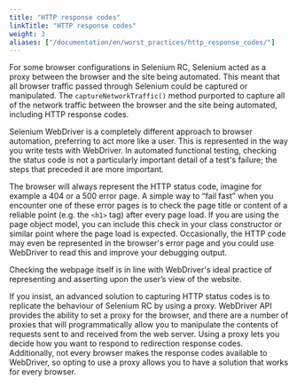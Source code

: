 ```yaml
---
title: "HTTP response codes"
linkTitle: "HTTP response codes"
weight: 3
aliases: ["/documentation/en/worst_practices/http_response_codes/"]
---
```


For some browser configurations in Selenium RC,
Selenium acted as a proxy between the browser
and the site being automated.
This meant that all browser traffic passed through Selenium
could be captured or manipulated.
The `captureNetworkTraffic()` method
purported to capture all of the network traffic between the browser
and the site being automated,
including HTTP response codes.

Selenium WebDriver is a completely different approach
to browser automation,
preferring to act more like a user.
This is represented in the way you write tests with WebDriver.
In automated functional testing,
checking the status code
is not a particularly important detail of a test's failure;
the steps that preceded it are more important.

The browser will always represent the HTTP status code,
imagine for example a 404 or a 500 error page.
A simple way to “fail fast” when you encounter one of these error pages
is to check the page title or content of a reliable point
(e.g. the `<h1>` tag) after every page load.
If you are using the page object model,
you can include this check in your class constructor
or similar point where the page load is expected.
Occasionally, the HTTP code may even be represented
in the browser's error page
and you could use WebDriver to read this
and improve your debugging output.

Checking the webpage itself is in line
with WebDriver's ideal practice
of representing and asserting upon the user’s view of the website.

If you insist, an advanced solution to capturing HTTP status codes
is to replicate the behaviour of Selenium RC by using a proxy.
WebDriver API provides the ability to set a proxy for the browser,
and there are a number of proxies that will
programmatically allow you to manipulate
the contents of requests sent to and received from the web server.
Using a proxy lets you decide how you want to respond
to redirection response codes.
Additionally, not every browser
makes the response codes available to WebDriver,
so opting to use a proxy
allows you to have a solution that works for every browser.
